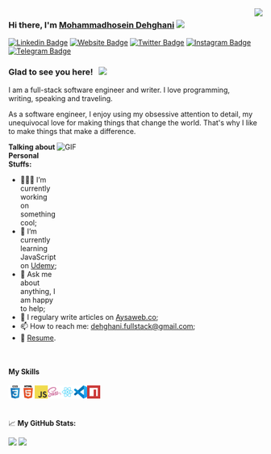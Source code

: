 <img align="right" height="170em" src="https://raw.githubusercontent.com/masterdehghani/gophers-master/919bffa24a85d9dd0896522461cbf3ab76a2ed00/vector/projects/surfing-js.svg">

### Hi there, I'm <a href="https://aysaweb.co" target="_blank">Mohammadhosein Dehghani</a> <img src="https://media.giphy.com/media/hvRJCLFzcasrR4ia7z/giphy.gif" width="25px">

[![Linkedin Badge](https://img.shields.io/badge/-LinkedIn-0e76a8?style=flat-square&logo=Linkedin&logoColor=white)](https://linkedin.com/in/masterdehghani)
[![Website Badge](https://img.shields.io/badge/Website-3b5998?style=flat-square&logo=google-chrome&logoColor=white)](https://aysaweb.co)
[![Twitter Badge](https://img.shields.io/badge/-Twitter-00acee?style=flat-square&logo=Twitter&logoColor=white)](https://twitter.com/masterdehghani)
[![Instagram Badge](https://img.shields.io/badge/-Instagram-e4405f?style=flat-square&logo=Instagram&logoColor=white)](https://instagram.com/masterdehghani/)
[![Telegram Badge](https://img.shields.io/badge/-Telegram-0088cc?style=flat-square&logo=Telegram&logoColor=white)](https://t.me/masterdehghani)

### Glad to see you here! &nbsp; ![](https://visitor-badge.glitch.me/badge?page_id=masterdehghani.mastredehghani)

I am a full-stack software engineer and writer. I love programming, writing, speaking and traveling.

As a software engineer, I enjoy using my obsessive attention to detail, my unequivocal love for making things that change the world. That's why I like to make things that make a difference.

<img align="right" alt="GIF" src="https://www.mygo.ge/uploads/blog/1584023795.jpg" width="408" height="318" />



**Talking about Personal Stuffs:**

- 👨🏻‍💻 I’m currently working on something cool;
- 🚀 I’m currently learning JavaScript on [Udemy](https://Udemy.com);
- 💬 Ask me about anything, I am happy to help;
- 📝 I regulary write articles on [Aysaweb.co](https://Aysawen.co);
- 📫 How to reach me: dehghani.fullstack@gmail.com;
- 📝 [Resume](https://aysaweb.co).

</br>


<!--END_SECTION:waka-->
#### My Skills
<img align="left" alt="html" width="26px" src="https://raw.githubusercontent.com/github/explore/80688e429a7d4ef2fca1e82350fe8e3517d3494d/topics/css/css.png" />
<img align="left" alt="html" width="26px" src="https://raw.githubusercontent.com/github/explore/80688e429a7d4ef2fca1e82350fe8e3517d3494d/topics/html/html.png" />
<img align="left" alt="JavaScript" width="26px" src="https://raw.githubusercontent.com/github/explore/80688e429a7d4ef2fca1e82350fe8e3517d3494d/topics/javascript/javascript.png" />
<img align="left" alt="html" width="26px" src="https://raw.githubusercontent.com/github/explore/80688e429a7d4ef2fca1e82350fe8e3517d3494d/topics/sass/sass.png" />
<img align="left" alt="React" width="26px" src="https://raw.githubusercontent.com/github/explore/80688e429a7d4ef2fca1e82350fe8e3517d3494d/topics/react/react.png" />
<img align="left" alt="Visual Studio Code" width="26px" src="https://raw.githubusercontent.com/github/explore/80688e429a7d4ef2fca1e82350fe8e3517d3494d/topics/visual-studio-code/visual-studio-code.png" />
<img align="left" alt="npm" width="26px" src="https://raw.githubusercontent.com/github/explore/80688e429a7d4ef2fca1e82350fe8e3517d3494d/topics/npm/npm.png" />



<br><br><br>



📈 **My GitHub Stats:**

<p>
  <img height="170em" src="https://github-readme-stats.vercel.app/api?username=masterdehghani&show_icons=true&hide_border=true&&count_private=true&include_all_commits=true&theme=swift" />
  <img height="170em" src="https://github-readme-stats.vercel.app/api/top-langs/?username=masterdehghani&exclude_repo=KNN-Image-Classification&show_icons=true&hide_border=true&layout=compact&langs_count=8&theme=swift"/>

</p>



